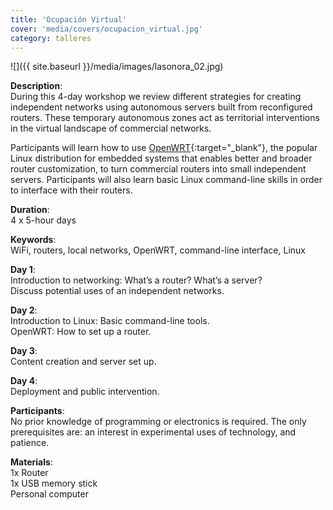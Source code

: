 ```yaml
---
title: 'Ocupación Virtual'
cover: 'media/covers/ocupacion_virtual.jpg'
category: talleres
---
```

![]({{ site.baseurl }}/media/images/lasonora_02.jpg)

**Description**:  
During this 4-day workshop we review different strategies for creating independent networks using autonomous servers built from reconfigured routers. These temporary autonomous zones act as territorial interventions in the virtual landscape of commercial networks.

Participants will learn how to use [OpenWRT](https://openwrt.org/){:target="_blank"}, the popular Linux distribution for embedded systems that enables better and broader router customization, to turn commercial routers into small independent servers. Participants will also learn basic Linux command-line skills in order to interface with their routers.

**Duration**:  
4 x 5-hour days

**Keywords**:  
WiFi, routers, local networks, OpenWRT, command-line interface, Linux

**Day 1**:  
Introduction to networking: What’s a router? What’s a server?  
Discuss potential uses of an independent networks.

**Day 2**:  
Introduction to Linux: Basic command-line tools.  
OpenWRT: How to set up a router.

**Day 3**:  
Content creation and server set up.

**Day 4**:  
Deployment and public intervention.

**Participants**:  
No prior knowledge of programming or electronics is required. The only prerequisites are: an interest in experimental uses of technology, and patience.

**Materials**:  
1x Router  
1x USB memory stick  
Personal computer
